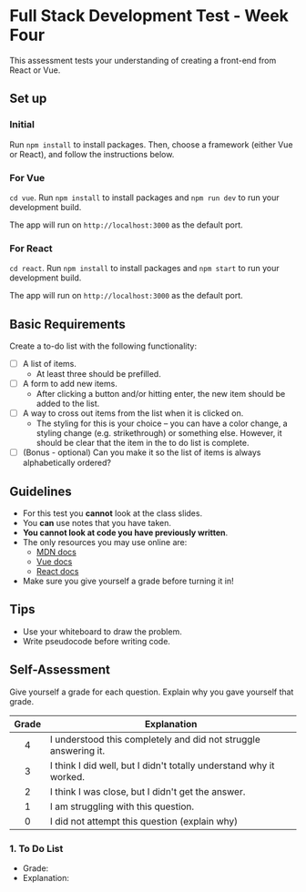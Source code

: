 # Full Stack Development Test - Week Four

This assessment tests your understanding of creating a front-end from React or Vue.

## Set up

### Initial

Run `npm install` to install packages. Then, choose a framework (either Vue or React), and follow the instructions below.

### For Vue

`cd vue`. Run `npm install` to install packages and `npm run dev` to run your development build.

The app will run on `http://localhost:3000` as the default port.

### For React

`cd react`. Run `npm install` to install packages and `npm start` to run your development build.

The app will run on `http://localhost:3000` as the default port.

## Basic Requirements

Create a to-do list with the following functionality:

- [ ] A list of items.
  - At least three should be prefilled.
- [ ] A form to add new items.
  - After clicking a button and/or hitting enter, the new item should be added to the list.
- [ ] A way to cross out items from the list when it is clicked on.
  - The styling for this is your choice – you can have a color change, a styling change (e.g. strikethrough) or something else. However, it should be clear that the item in the to do list is complete.
- [ ] (Bonus - optional) Can you make it so the list of items is always alphabetically ordered?

## Guidelines

- For this test you **cannot** look at the class slides.
- You **can** use notes that you have taken.
- **You cannot look at code you have previously written**.
- The only resources you may use online are:
  - [MDN docs](https://developer.mozilla.org/en-US/)
  - [Vue docs](https://vuejs.org/v2/guide/)
  - [React docs](https://reactjs.org/docs/hooks-overview.html)
- Make sure you give yourself a grade before turning it in!

## Tips

- Use your whiteboard to draw the problem.
- Write pseudocode before writing code.

## Self-Assessment

Give yourself a grade for each question. Explain why you gave yourself that grade.

| Grade | Explanation                                                        |
| :---: | ------------------------------------------------------------------ |
|   4   | I understood this completely and did not struggle answering it.    |
|   3   | I think I did well, but I didn't totally understand why it worked. |
|   2   | I think I was close, but I didn't get the answer.                  |
|   1   | I am struggling with this question.                                |
|   0   | I did not attempt this question (explain why)                      |

### 1. To Do List

- Grade:
- Explanation:
